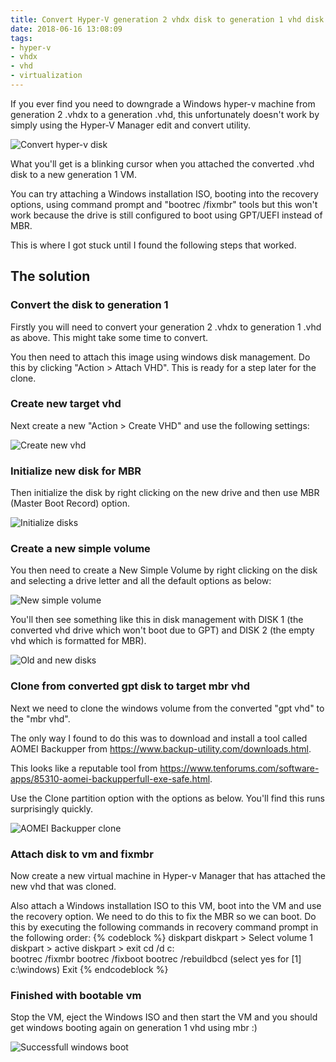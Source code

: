 ```yaml
---
title: Convert Hyper-V generation 2 vhdx disk to generation 1 vhd disk
date: 2018-06-16 13:08:09
tags:
- hyper-v
- vhdx
- vhd
- virtualization
---
```

If you ever find you need to downgrade a Windows hyper-v machine from generation 2 .vhdx to a generation .vhd, this unfortunately doesn't work by simply using the Hyper-V Manager edit and convert utility.

![Convert hyper-v disk](/images/hyper-v/image1-convert-to-vhd.png)

What you'll get is a blinking cursor when you attached the converted .vhd disk to a new generation 1 VM.
<!-- more -->

You can try attaching a Windows installation ISO, booting into the recovery options, using command prompt and "bootrec /fixmbr" tools but this won't work because the drive is still configured to boot using GPT/UEFI instead of MBR. 

This is where I got stuck until I found the following steps that worked.

## The solution

### Convert the disk to generation 1

Firstly you will need to convert your generation 2 .vhdx to generation 1 .vhd as above. This might take some time to convert.

You then need to attach this image using windows disk management. Do this by clicking "Action > Attach VHD". This is ready for a step later for the clone.

### Create new target vhd

Next create a new "Action > Create VHD" and use the following settings:

![Create new vhd](/images/hyper-v/image2-create-new-vhd.png)

### Initialize new disk for MBR

Then initialize the disk by right clicking on the new drive and then use MBR (Master Boot Record) option.

![Initialize disks](/images/hyper-v/image3-initialise-disk.png)

### Create a new simple volume

You then need to create a New Simple Volume by right clicking on the disk and selecting a drive letter and all the default options as below:

![New simple volume](/images/hyper-v/image4-new-simple-volume.png)

You'll then see something like this in disk management with DISK 1 (the converted vhd drive which won't boot due to GPT) and DISK 2 (the empty vhd which is formatted for MBR).

![Old and new disks](/images/hyper-v/image5-old-and-new-disks.png)

### Clone from converted gpt disk to target mbr vhd

Next we need to clone the windows volume from the converted "gpt vhd" to the "mbr vhd".

The only way I found to do this was to download and install a tool called AOMEI Backupper from https://www.backup-utility.com/downloads.html.

This looks like a reputable tool from https://www.tenforums.com/software-apps/85310-aomei-backupperfull-exe-safe.html.

Use the Clone partition option with the options as below. You'll find this runs surprisingly quickly.

![AOMEI Backupper clone](/images/hyper-v/image6-aomei-backupper-converter.png)

### Attach disk to vm and fixmbr

Now create a new virtual machine in Hyper-v Manager that has attached the new vhd that was cloned. 

Also attach a Windows installation ISO to this VM, boot into the VM and use the recovery option.  We need to do this to fix the MBR so we can boot. Do this by executing the following commands in recovery command prompt in the following order:
{% codeblock %}
diskpart
diskpart > Select volume 1
diskpart > active
diskpart > exit
cd /d c:\
bootrec /fixmbr
bootrec /fixboot
bootrec /rebuildbcd (select yes for [1]  c:\windows)
Exit
{% endcodeblock %}

### Finished with bootable vm

Stop the VM, eject the Windows ISO and then start the VM and you should get windows booting again on generation 1 vhd using mbr :)

![Successfull windows boot](/images/hyper-v/image7-succesful-windows-boot.png)
	
	
	
